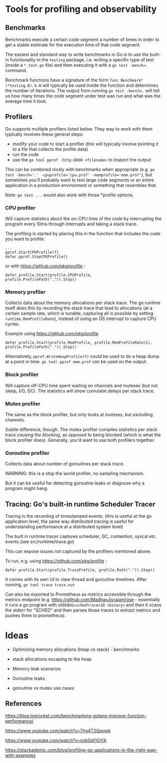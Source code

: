 # Tools for profiling and observability

## Benchmarks

Benchmarks execute a certain code segment a number of times in order to get a stable estimate for the execution time of that code segment.

The easiest and standard way to write benchmarks in Go is to use the built-in functionality in the `testing` package, i.e. writing a specific type of test (inside a `*_test.go` file) and then executing it with a `go test -bench=.` command.

Benchmark functions have a signature of the form `func Benchmark*(*testing.B)`. `b.N` will typically be used inside the function and determines the number of iterations. The output from running `go test -bench=.` will tell us how many times the code segment under test was run and what was the average time it took.

## Profilers

Go supports multiple profilers listed below. They way to work with them typically involves these general steps:

- modify your code to start a profiler (this will typically involve pointing it to a file that collects the profile data)
- run the code
- use the `go tool pprof -http:8080 <filename>` to inspect the output

This can be combined nicely with benchmarks when appropriate (e.g. `go test -bench='.' -cpuprofile='cpu.prof' -memprofile='mem.prof'`), but sometimes you'll probably want to test large code segments or an entire application in a production environment or something that resembles that.

Note: `go test ...` would also work with those \*profile options.

### CPU profiler

Will capture statistics about the on-CPU time of the code by interrupting the program every 10ms through interrupts and taking a stack trace.

The profiling is started by placing this in the function that includes the code you want to profile:

```
...
pprof.StartCPUProfile(f)
defer pprof.StopCPUProfile()
```

or with https://github.com/pkg/profile :

```
defer profile.Start(profile.CPUProfile, profile.ProfilePath(".")).Stop()
```

### Memory profiler

Collects data about the memory allocations per stack trace. The go runtime itself does this by recording the stack trace that lead to allocations (at a certain sample rate, which is tunable, capturing all is possible by setting `runtime.MemProfileRate`), instead of using an OS interrupt to capture CPU cycles.

Example using https://github.com/pkg/profile

```
defer profile.Start(profile.MemProfile, profile.MemProfileRate(1), profile.ProfilePath(".")).Stop()
```

Alternatively, `pprof.WriteHeapProfile(f)` could be used to do a heap dump at a point in time. `go tool pprof mem.prof` can be used on the output.

### Block profiler

Will capture off-CPU time spent waiting on channels and mutexes (but not sleep, I/O, GC). The statistics will show cumulatie delays per stack trace.

### Mutex profiler

The same as the block profiler, but only looks at mutexes, but excluding channels.

Subtle difference, though. The mutex profiler compiles statistics per stack trace _causing the blocking_, as opposed to being blocked (which is what the block profiler does). Generally, you'd want to use both profilers together.

### Goroutine profiler

Collects data about number of goroutines per stack trace.

WARNING: this is a stop the world profiler, no sampling mechanism.

But it can be useful for detecting goroutine leaks or diagnose why a program might hang.

## Tracing: Go's built-in runtime Scheduler Tracer

Tracing is the recording of timestamped events. (this is useful at the go application level, the same way distributed tracing is useful for understanding performance at a distributed system level)

The built in runtime tracer captures scheduler, GC, contention, syscal etc. events.(see src/runtime/trace.go)

This can expose issues not captured by the profilers mentioned above.

To run, e.g. using https://github.com/pkg/profile :

```
defer profile.Start(profile.TraceProfile, profile.Path(".")).Stop()
```

It comes with its own UI to view thread and goroutine timelines.
After running, `go tool trace trace.out`

Can also be exported to Prometheus as metrics accessible through the metrics endpoint (e.g. https://github.com/MadhavJivrajani/gse - essentially it runs a go program with `GODEBUG=schedtrace=10 <binary>` and then it scans the stderr for "SCHED" and then parses those traces to extract metrics and pushes them to prometheus).

# Ideas

- Optimizing memory allocations (heap vs stack) - benchmarks

- stack allocations escaping to the heap

- Memory leak scenarios

- Goroutine leaks

- goroutine vs mutex use cases

## References

https://blog.logrocket.com/benchmarking-golang-improve-function-performance/

https://www.youtube.com/watch?v=7hg4T2Qqowk

https://www.youtube.com/watch?v=nok0aYiGiYA

https://stackademic.com/blog/profiling-go-applications-in-the-right-way-with-examples
